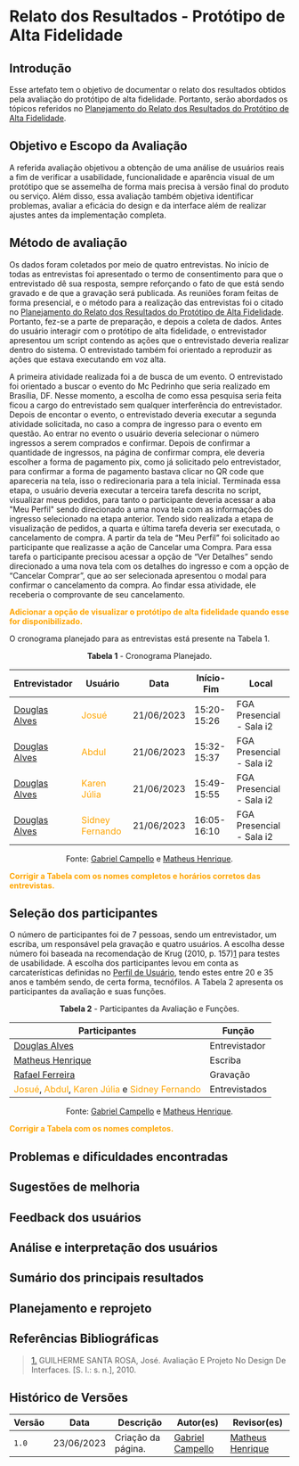 # Relato dos Resultados - Protótipo de Alta Fidelidade

## Introdução

Esse artefato tem o objetivo de documentar o relato dos resultados obtidos pela avaliação do protótipo de alta fidelidade. Portanto, serão abordados os tópicos referidos no [Planejamento do Relato dos Resultados do Protótipo de Alta Fidelidade](https://interacao-humano-computador.github.io/2023.1-BilheteriaDigital/design-avaliacao-desenvolvimento/nivel-3/planejamento-relato-paf/#metodologia).

## Objetivo e Escopo da Avaliação

A referida avaliação objetivou a obtenção de uma análise de usuários reais a fim de verificar a usabilidade, funcionalidade e aparência visual de um protótipo que se assemelha de forma mais precisa à versão final do produto ou serviço. Além disso, essa avaliação também objetiva identificar problemas, avaliar a eficácia do design e da interface além de realizar ajustes antes da implementação completa.

## Método de avaliação

Os dados foram coletados por meio de quatro entrevistas. No início de todas as entrevistas foi apresentado o termo de consentimento para que o entrevistado dê sua resposta, sempre reforçando o fato de que está sendo gravado e de que a gravação será publicada. As reuniões foram feitas de forma presencial, e o método para a realização das entrevistas foi o citado no [Planejamento do Relato dos Resultados do Protótipo de Alta Fidelidade](https://interacao-humano-computador.github.io/2023.1-BilheteriaDigital/design-avaliacao-desenvolvimento/nivel-3/planejamento-avaliacao-paf/#preparacao). Portanto, fez-se a parte de preparação, e depois a coleta de dados. Antes do usuário interagir com o protótipo de alta fidelidade, o entrevistador apresentou um script contendo as ações que o entrevistado deveria realizar dentro do sistema. O entrevistado também foi orientado a reproduzir as ações que estava executando em voz alta. 

A primeira atividade realizada foi a de busca de um evento. O entrevistado foi orientado a buscar o evento do Mc Pedrinho que seria realizado em Brasília, DF. Nesse momento, a escolha de como essa pesquisa seria feita ficou a cargo do entrevistado sem qualquer interferência do entrevistador. Depois de encontar o evento, o entrevistado deveria executar a segunda atividade solicitada, no caso a compra de ingresso para o evento em questão. Ao entrar no evento o usuário deveria selecionar o número ingressos a serem comprados e confirmar. Depois de confirmar a quantidade de ingressos, na página de confirmar compra, ele deveria escolher a forma de pagamento pix, como já solicitado pelo entrevistador, para confirmar a forma de pagamento bastava clicar no QR code que apareceria na tela, isso o redirecionaria para a tela inicial. Terminada essa etapa, o usuário deveria executar a terceira tarefa descrita no script, visualizar meus pedidos, para tanto o participante deveria acessar a aba "Meu Perfil" sendo direcionado a uma nova tela com as informações do ingresso selecionado na etapa anterior. Tendo sido realizada a etapa de visualização de pedidos, a quarta e última tarefa deveria ser executada, o cancelamento de compra. A partir da tela de “Meu Perfil” foi solicitado ao participante que realizasse a ação de Cancelar uma Compra. Para essa tarefa o participante precisou acessar a opção de “Ver Detalhes” sendo direcionado a uma nova tela com os detalhes do ingresso e com a opção de “Cancelar Comprar”, que ao ser selecionada apresentou o modal para confirmar o cancelamento da compra. Ao findar essa atividade, ele receberia o comprovante de seu cancelamento.

<span style = "color: orange"> **Adicionar a opção de visualizar o protótipo de alta fidelidade quando esse for disponibilizado.**</span>

O cronograma planejado para as entrevistas está presente na Tabela 1.

<center>

**Tabela 1** - Cronograma Planejado.

| Entrevistador | Usuário | Data       | Início-Fim  | Local              |
| ------------- | ------- | ---------- | ----------- | ------------------ |
| [Douglas Alves](https://github.com/dougalvs) |<span style = "color: orange"> Josué</span>| 21/06/2023 | 15:20-15:26 | FGA Presencial - Sala i2|
| [Douglas Alves](https://github.com/dougalvs) |<span style = "color: orange"> Abdul</span>| 21/06/2023 | 15:32-15:37 | FGA Presencial - Sala i2|
| [Douglas Alves](https://github.com/dougalvs)  |<span style = "color: orange"> Karen Júlia</span>| 21/06/2023 | 15:49-15:55 | FGA Presencial - Sala i2 |
| [Douglas Alves](https://github.com/dougalvs) |<span style = "color: orange"> Sidney Fernando</span>| 21/06/2023 | 16:05-16:10 | FGA Presencial - Sala i2 |

Fonte: [Gabriel Campello](https://github.com/G16C) e [Matheus Henrique](https://github.com/mathonaut).

</center>

<span style = "color: orange"> **Corrigir a Tabela com os nomes completos e horários corretos das entrevistas.**</span>

## Seleção dos participantes

O número de participantes foi de 7 pessoas, sendo um entrevistador, um escriba, um responsável pela gravação e quatro usuários. A escolha desse número foi baseada na recomendação de Krug (2010, p. 157)<a id="anchor_1" href="#REF1">1</a> para testes de usabilidade. A escolha dos participantes levou em conta as carcaterísticas definidas no [Perfil de Usuário](https://interacao-humano-computador.github.io/2023.1-BilheteriaDigital/analise-de-requisitos/perfil-usuario/), tendo estes entre 20 e 35 anos e também sendo, de certa forma, tecnófilos. A Tabela 2 apresenta os participantes da avaliação e suas funções.

<center>

**Tabela 2** - Participantes da Avaliação e Funções.

| Participantes | Função |
| ------------- | ------- | 
| [Douglas Alves](https://github.com/dougalvs) |Entrevistador | 
| [Matheus Henrique](https://github.com/mathonaut) | Escriba |
| [Rafael Ferreira](https://github.com/RafaelCLG0)  | Gravação |
| <span style = "color: orange"> Josué</span>, <span style = "color: orange"> Abdul</span>, <span style = "color: orange"> Karen Júlia</span> e <span style = "color: orange"> Sidney Fernando</span>| Entrevistados|

Fonte: [Gabriel Campello](https://github.com/G16C) e [Matheus Henrique](https://github.com/mathonaut).

</center>

<span style = "color: orange"> **Corrigir a Tabela com os nomes completos.**</span>

## Problemas e dificuldades encontradas 

## Sugestões de melhoria

## Feedback dos usuários

## Análise e interpretação dos usuários

## Sumário dos principais resultados

## Planejamento e reprojeto

## Referências Bibliográficas

> <a id="REF1" href="#anchor1">1.</a> GUILHERME SANTA ROSA, José. Avaliação E Projeto No Design De Interfaces. [S. l.: s. n.], 2010.

## Histórico de Versões

| Versão | Data       | Descrição          | Autor(es)                                        | Revisor(es)                                      |
| ------ | ---------- | ------------------ | ------------------------------------------------ | ------------------------------------------------ |
| `1.0`  | 23/06/2023 | Criação da página. | [Gabriel Campello](https://github.com/G16C) | [Matheus Henrique](https://github.com/mathonaut) |